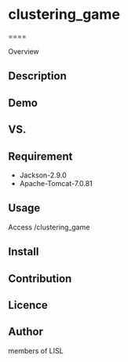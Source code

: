 # clustering_game
====

Overview

## Description

## Demo

## VS. 

## Requirement
- Jackson-2.9.0
- Apache-Tomcat-7.0.81

## Usage
Access /clustering_game

## Install

## Contribution

## Licence

## Author
members of LISL

